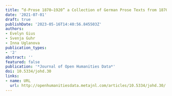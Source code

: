 ```yaml
---
title: “d-Prose 1870–1920” a Collection of German Prose Texts from 1870 to 1920
date: '2021-07-01'
draft: true
publishDate: '2023-05-16T14:40:56.845503Z'
authors:
- Evelyn Gius
- Svenja Guhr
- Inna Uglanova
publication_types:
- '2'
abstract: ''
featured: false
publication: '*Journal of Open Humanities Data*'
doi: 10.5334/johd.30
links:
- name: URL
  url: http://openhumanitiesdata.metajnl.com/articles/10.5334/johd.30/
---
```


